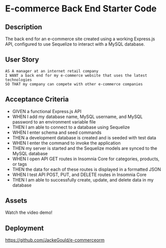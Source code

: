 # E-commerce Back End Starter Code

## Description

The back end for an e-commerce site created using a working Express.js API, configured to use Sequelize to interact with a MySQL database.

## User Story

```
AS A manager at an internet retail company
I WANT a back end for my e-commerce website that uses the latest technologies
SO THAT my company can compete with other e-commerce companies
```

## Acceptance Criteria

* GIVEN a functional Express.js API
* WHEN I add my database name, MySQL username, and MySQL password to an environment variable file
* THEN I am able to connect to a database using Sequelize
* WHEN I enter schema and seed commands
* THEN a development database is created and is seeded with test data
* WHEN I enter the command to invoke the application
* THEN my server is started and the Sequelize models are synced to the MySQL database
* WHEN I open API GET routes in Insomnia Core for categories, products, or tags
* THEN the data for each of these routes is displayed in a formatted JSON
* WHEN I test API POST, PUT, and DELETE routes in Insomnia Core
* THEN I am able to successfully create, update, and delete data in my database

## Assets

Watch the video demo!

<!-- <video width="600" controls>
  <source src="assets/demo.mp4" type="video/mp4">
</video> -->



## Deployment

https://github.com/JackeGould/e-commerceorm